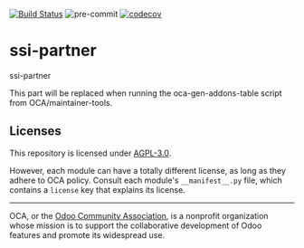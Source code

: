 [![Build Status](https://travis-ci.com/open-synergy/ssi-partner.svg?branch=14.0)](https://travis-ci.com/open-synergy/ssi-partner)
![pre-commit](https://github.com/open-synergy/ssi-partner/actions/workflows/pre-commit.yml/badge.svg)
[![codecov](https://codecov.io/gh/open-synergy/ssi-partner/branch/14.0/graph/badge.svg)](https://codecov.io/gh/open-synergy/ssi-partner)

<!-- /!\ do not modify above this line -->

# ssi-partner

ssi-partner

<!-- /!\ do not modify below this line -->

<!-- prettier-ignore-start -->

[//]: # (addons)

This part will be replaced when running the oca-gen-addons-table script from OCA/maintainer-tools.

[//]: # (end addons)

<!-- prettier-ignore-end -->

## Licenses

This repository is licensed under [AGPL-3.0](LICENSE).

However, each module can have a totally different license, as long as they adhere to OCA
policy. Consult each module's `__manifest__.py` file, which contains a `license` key
that explains its license.

----

OCA, or the [Odoo Community Association](http://odoo-community.org/), is a nonprofit
organization whose mission is to support the collaborative development of Odoo features
and promote its widespread use.
